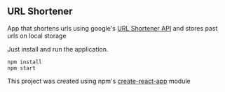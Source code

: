 ## URL Shortener

App that shortens urls using google's [URL Shortener API](https://developers.google.com/url-shortener/v1/getting_started) and stores past urls on local storage

Just install and run the application.

```
npm install
npm start
```

This project was created using npm's [create-react-app](https://github.com/facebookincubator/create-react-app) module